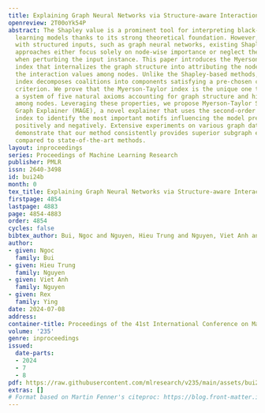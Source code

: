 ```yaml
---
title: Explaining Graph Neural Networks via Structure-aware Interaction Index
openreview: 2T00oYk54P
abstract: The Shapley value is a prominent tool for interpreting black-box machine
  learning models thanks to its strong theoretical foundation. However, for models
  with structured inputs, such as graph neural networks, existing Shapley-based explainability
  approaches either focus solely on node-wise importance or neglect the graph structure
  when perturbing the input instance. This paper introduces the Myerson-Taylor interaction
  index that internalizes the graph structure into attributing the node values and
  the interaction values among nodes. Unlike the Shapley-based methods, the Myerson-Taylor
  index decomposes coalitions into components satisfying a pre-chosen connectivity
  criterion. We prove that the Myerson-Taylor index is the unique one that satisfies
  a system of five natural axioms accounting for graph structure and high-order interaction
  among nodes. Leveraging these properties, we propose Myerson-Taylor Structure-Aware
  Graph Explainer (MAGE), a novel explainer that uses the second-order Myerson-Taylor
  index to identify the most important motifs influencing the model prediction, both
  positively and negatively. Extensive experiments on various graph datasets and models
  demonstrate that our method consistently provides superior subgraph explanations
  compared to state-of-the-art methods.
layout: inproceedings
series: Proceedings of Machine Learning Research
publisher: PMLR
issn: 2640-3498
id: bui24b
month: 0
tex_title: Explaining Graph Neural Networks via Structure-aware Interaction Index
firstpage: 4854
lastpage: 4883
page: 4854-4883
order: 4854
cycles: false
bibtex_author: Bui, Ngoc and Nguyen, Hieu Trung and Nguyen, Viet Anh and Ying, Rex
author:
- given: Ngoc
  family: Bui
- given: Hieu Trung
  family: Nguyen
- given: Viet Anh
  family: Nguyen
- given: Rex
  family: Ying
date: 2024-07-08
address:
container-title: Proceedings of the 41st International Conference on Machine Learning
volume: '235'
genre: inproceedings
issued:
  date-parts:
  - 2024
  - 7
  - 8
pdf: https://raw.githubusercontent.com/mlresearch/v235/main/assets/bui24b/bui24b.pdf
extras: []
# Format based on Martin Fenner's citeproc: https://blog.front-matter.io/posts/citeproc-yaml-for-bibliographies/
---
```

